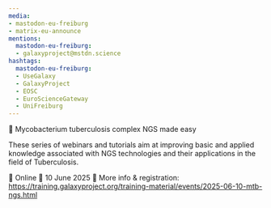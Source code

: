 ```yaml
---
media:
- mastodon-eu-freiburg
- matrix-eu-announce
mentions:
  mastodon-eu-freiburg:
  - galaxyproject@mstdn.science
hashtags:
  mastodon-eu-freiburg:
  - UseGalaxy
  - GalaxyProject
  - EOSC
  - EuroScienceGateway
  - UniFreiburg
---
```

📣 Mycobacterium tuberculosis complex NGS made easy

These series of webinars and tutorials aim at improving basic and applied knowledge associated with NGS technologies and their applications in the field of Tuberculosis.

📍 Online
📅 10 June 2025
🔗 More info & registration: https://training.galaxyproject.org/training-material/events/2025-06-10-mtb-ngs.html